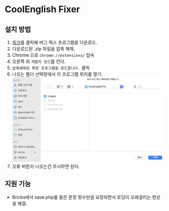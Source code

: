 # CoolEnglish Fixer

## 설치 방법

1. [링크](https://github.com/Oein/CoolEnglishFixer/archive/refs/heads/main.zip)를 클릭해 버그 픽스 프로그램을 다운로드.
2. 다운로드된 .zip 파일을 압축 해제.
3. Chrome 으로 `chrome://extensions/` 접속
4. 오른쪽 위 `개발자 모드`를 킨다.
5. `압축해제된 확장 프로그램을 로드합니다.` 클릭
6. 나오는 폴더 선택창에서 이 프로그램 위치를 열기.
   ![](https://github.com/Oein/CoolEnglishFixer/blob/main/images/screen.png?raw=true)
7. 오류 버튼이 나오는건 무시하면 된다.

## 지원 기능

- Bricks에서 save.php를 들은 문장 횟수만큼 요청되면서 로딩이 오래걸리는 현상을 해결.
